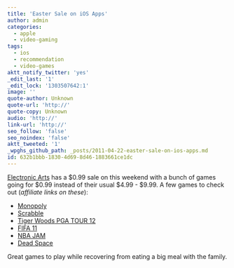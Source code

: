 ```yaml
---
title: 'Easter Sale on iOS Apps'
author: admin
categories:
  - apple
  - video-gaming
tags:
  - ios
  - recommendation
  - video-games
aktt_notify_twitter: 'yes'
_edit_last: '1'
_edit_lock: '1303507642:1'
image: ''
quote-author: Unknown
quote-url: 'http://'
quote-copy: Unknown
audio: 'http://'
link-url: 'http://'
seo_follow: 'false'
seo_noindex: 'false'
aktt_tweeted: '1'
_wpghs_github_path: _posts/2011-04-22-easter-sale-on-ios-apps.md
id: 632b1bbb-1830-4d69-8d46-1883661ce1dc
---
```

<p><a href="http://click.linksynergy.com/fs-bin/stat?id=6PFrOqNV4B8&offerid=146261&type=3&subid=0&tmpid=1826&RD_PARM1=http%253A%252F%252Fitunes.apple.com%252Fca%252Fartist%252Felectronic-arts%252Fid284800461%253Fuo%253D4%2526partnerId%253D30" target="itunes_store">Electronic Arts</a> has a $0.99 sale on this weekend with a bunch of games going for $0.99 instead of their usual $4.99 - $9.99. A few games to check out (<em>affiliate links on these</em>):</p>
<ul>
<li><a href="http://click.linksynergy.com/fs-bin/stat?id=6PFrOqNV4B8&offerid=146261&type=3&subid=0&tmpid=1826&RD_PARM1=http%253A%252F%252Fitunes.apple.com%252Fca%252Fapp%252Fmonopoly%252Fid337021781%253Fmt%253D8%2526uo%253D4%2526partnerId%253D30" target="itunes_store">Monopoly</a></li>
<li><a href="http://click.linksynergy.com/fs-bin/stat?id=6PFrOqNV4B8&offerid=146261&type=3&subid=0&tmpid=1826&RD_PARM1=http%253A%252F%252Fitunes.apple.com%252Fca%252Fapp%252Fscrabble%252Fid284815117%253Fmt%253D8%2526uo%253D4%2526partnerId%253D30" target="itunes_store">Scrabble</a></li>
<li><a href="http://click.linksynergy.com/fs-bin/stat?id=6PFrOqNV4B8&offerid=146261&type=3&subid=0&tmpid=1826&RD_PARM1=http%253A%252F%252Fitunes.apple.com%252Fca%252Fapp%252Ftiger-woods-pga-tour-12%252Fid427647815%253Fmt%253D8%2526uo%253D4%2526partnerId%253D30" target="itunes_store">Tiger Woods PGA TOUR 12</a></li>
<li><a href="http://click.linksynergy.com/fs-bin/stat?id=6PFrOqNV4B8&offerid=146261&type=3&subid=0&tmpid=1826&RD_PARM1=http%253A%252F%252Fitunes.apple.com%252Fca%252Fapp%252Ffifa-11-by-ea-sports%252Fid394220958%253Fmt%253D8%2526uo%253D4%2526partnerId%253D30" target="itunes_store">FIFA 11</a></li>
<li><a href="http://click.linksynergy.com/fs-bin/stat?id=6PFrOqNV4B8&offerid=146261&type=3&subid=0&tmpid=1826&RD_PARM1=http%253A%252F%252Fitunes.apple.com%252Fca%252Fapp%252Fnba-jam-by-ea-sports%252Fid402370879%253Fmt%253D8%2526uo%253D4%2526partnerId%253D30" target="itunes_store">NBA JAM</a></li>
<li><a href="http://click.linksynergy.com/fs-bin/stat?id=6PFrOqNV4B8&offerid=146261&type=3&subid=0&tmpid=1826&RD_PARM1=http%253A%252F%252Fitunes.apple.com%252Fca%252Fapp%252Fdead-space%252Fid396018321%253Fmt%253D8%2526uo%253D4%2526partnerId%253D30" target="itunes_store">Dead Space</a></li>
</ul>
<p>Great games to play while recovering from eating a big meal with the family.</p>
